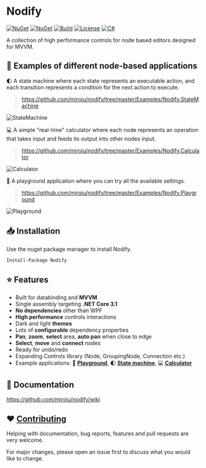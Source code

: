 
# Nodify
[![NuGet](https://img.shields.io/nuget/v/Nodify?style=for-the-badge&logo=nuget&label=release)](https://www.nuget.org/packages/Nodify/)
[![NuGet](https://img.shields.io/nuget/dt/Nodify?label=downloads&style=for-the-badge&logo=nuget)](https://www.nuget.org/packages/Nodify)
[![Build](https://img.shields.io/github/workflow/status/miroiu/nodify/Build?style=for-the-badge&logo=.net)](https://github.com/miroiu/nodify/actions)
[![License](https://img.shields.io/github/license/miroiu/nodify?style=for-the-badge)](https://github.com/miroiu/nodify/blob/master/LICENSE)
[![C#](https://img.shields.io/static/v1?label=docs&message=WIP&color=orange&style=for-the-badge)](https://github.com/miroiu/nodify/wiki)

 A collection of high performance controls for node based editors designed for MVVM.

## 🚀 Examples of different node-based applications

🌓 A state machine where each state represents an executable action, and each transition represents a condition for the next action to execute.

> https://github.com/miroiu/nodify/tree/master/Examples/Nodify.StateMachine

![StateMachine](https://i.imgur.com/nVKV5ly.gif)

💻 A simple "real-time" calculator where each node represents an operation that takes input and feeds its output into other nodes input.

> https://github.com/miroiu/nodify/tree/master/Examples/Nodify.Calculator

![Calculator](https://i.imgur.com/jonrZAq.gif)

🎨 A playground application where you can try all the available settings.

> https://github.com/miroiu/nodify/tree/master/Examples/Nodify.Playground

![Playground](https://i.imgur.com/aqrUpuP.gif)

## 📥 Installation
Use the nuget package manager to install Nodify.

```
Install-Package Nodify
```

## ⭐️ Features
 
 - Built for databinding and **MVVM**
 - Single assembly targeting **.NET Core 3.1**
 - **No dependencies** other than WPF
 - **High performance** controls interactions
 - Dark and light **themes**
 - Lots of **configurable** dependency properties
 - **Pan**, **zoom**, **select** area, **auto pan** when close to edge
 - **Select**, **move** and **connect** nodes
 - Ready for undo/redo
 - Expanding Controls library (Node, GroupingNode, Connection etc.)
 - Example applications: 🎨 [**Playground**](https://github.com/miroiu/nodify/tree/master/Examples/Nodify.Playground), 🌓 [**State machine**](https://github.com/miroiu/nodify/tree/master/Examples/Nodify.StateMachine), 💻 [**Calculator**](https://github.com/miroiu/nodify/tree/master/Examples/Nodify.Calculator)
 
## 📝 Documentation

https://github.com/miroiu/nodify/wiki

## ❤️ [Contributing](https://github.com/miroiu/nodify/blob/master/CONTRIBUTING.md)

Helping with documentation, bug reports, features and pull requests are very welcome. 

For major changes, please open an issue first to discuss what you would like to change.
